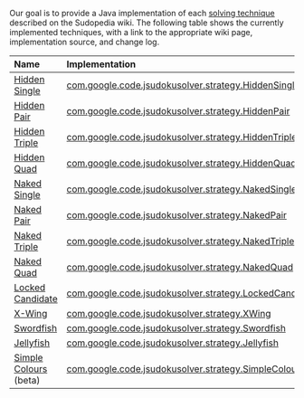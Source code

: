 Our goal is to provide a Java implementation of each [solving technique](http://www.sudopedia.org/wiki/Solving_technique) described on the Sudopedia wiki.  The following table shows the currently implemented techniques, with a link to the appropriate wiki page, implementation source, and change log.

|Name|Implementation|Since|
|:---|:-------------|:----|
|[Hidden Single](http://www.sudopedia.org/wiki/Hidden_Single)|[com.google.code.jsudokusolver.strategy.HiddenSingle](http://code.google.com/p/jsudokusolver/source/browse/trunk/src/com/google/code/jsudokusolver/strategy/HiddenSingle.java)|[r4](https://code.google.com/p/jsudokusolver/source/detail?r=4)|
|[Hidden Pair](http://www.sudopedia.org/wiki/Hidden_Pair)|[com.google.code.jsudokusolver.strategy.HiddenPair](http://code.google.com/p/jsudokusolver/source/browse/trunk/src/com/google/code/jsudokusolver/strategy/HiddenPair.java)|[r6](https://code.google.com/p/jsudokusolver/source/detail?r=6)|
|[Hidden Triple](http://www.sudopedia.org/wiki/Hidden_Triple)|[com.google.code.jsudokusolver.strategy.HiddenTriple](http://code.google.com/p/jsudokusolver/source/browse/trunk/src/com/google/code/jsudokusolver/strategy/HiddenTriple.java)|[r41](https://code.google.com/p/jsudokusolver/source/detail?r=41)|
|[Hidden Quad](http://www.sudopedia.org/wiki/Hidden_Quad)|[com.google.code.jsudokusolver.strategy.HiddenQuad](http://code.google.com/p/jsudokusolver/source/browse/trunk/src/com/google/code/jsudokusolver/strategy/HiddenQuad.java)|[r41](https://code.google.com/p/jsudokusolver/source/detail?r=41)|
|[Naked Single](http://www.sudopedia.org/wiki/Naked_Single)|[com.google.code.jsudokusolver.strategy.NakedSingle](http://code.google.com/p/jsudokusolver/source/browse/trunk/src/com/google/code/jsudokusolver/strategy/NakedSingle.java)|[r4](https://code.google.com/p/jsudokusolver/source/detail?r=4)|
|[Naked Pair](http://www.sudopedia.org/wiki/Naked_Pair)|[com.google.code.jsudokusolver.strategy.NakedPair](http://code.google.com/p/jsudokusolver/source/browse/trunk/src/com/google/code/jsudokusolver/strategy/NakedPair.java)|[r4](https://code.google.com/p/jsudokusolver/source/detail?r=4)|
|[Naked Triple](http://www.sudopedia.org/wiki/Naked_Triple)|[com.google.code.jsudokusolver.strategy.NakedTriple](http://code.google.com/p/jsudokusolver/source/browse/trunk/src/com/google/code/jsudokusolver/strategy/NakedTriple.java)|[r28](https://code.google.com/p/jsudokusolver/source/detail?r=28)|
|[Naked Quad](http://www.sudopedia.org/wiki/Naked_Quad)|[com.google.code.jsudokusolver.strategy.NakedQuad](http://code.google.com/p/jsudokusolver/source/browse/trunk/src/com/google/code/jsudokusolver/strategy/NakedQuad.java)|[r35](https://code.google.com/p/jsudokusolver/source/detail?r=35)|
|[Locked Candidate](http://www.sudopedia.org/wiki/Locked_Candidates)|[com.google.code.jsudokusolver.strategy.LockedCandidate](http://code.google.com/p/jsudokusolver/source/browse/trunk/src/com/google/code/jsudokusolver/strategy/LockedCandidate.java)|[r54](https://code.google.com/p/jsudokusolver/source/detail?r=54)|
|[X-Wing](http://www.sudopedia.org/wiki/X-Wing)|[com.google.code.jsudokusolver.strategy.XWing](http://code.google.com/p/jsudokusolver/source/browse/trunk/src/com/google/code/jsudokusolver/strategy/XWing.java)|[r45](https://code.google.com/p/jsudokusolver/source/detail?r=45)|
|[Swordfish](http://www.sudopedia.org/wiki/Swordfish)|[com.google.code.jsudokusolver.strategy.Swordfish](http://code.google.com/p/jsudokusolver/source/browse/trunk/src/com/google/code/jsudokusolver/strategy/Swordfish.java)|[r72](https://code.google.com/p/jsudokusolver/source/detail?r=72)|
|[Jellyfish](http://www.sudopedia.org/wiki/Jellyfish)|[com.google.code.jsudokusolver.strategy.Jellyfish](http://code.google.com/p/jsudokusolver/source/browse/trunk/src/com/google/code/jsudokusolver/strategy/Jellyfish.java)|[r77](https://code.google.com/p/jsudokusolver/source/detail?r=77)|
|[Simple Colours](http://www.sudopedia.org/wiki/Simple_Colors) (beta)|[com.google.code.jsudokusolver.strategy.SimpleColours](http://code.google.com/p/jsudokusolver/source/browse/trunk/src/com/google/code/jsudokusolver/strategy/SimpleColours.java)|[r93](https://code.google.com/p/jsudokusolver/source/detail?r=93)|